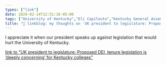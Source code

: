 ```yaml
---
types: ["link"]
date: 2024-02-14T12:51:16-05:00
tags: ["University of Kentucky","Eli Capilouto","Kentucky General Assembly","DEI","tenure"]
title: "🔗 linkblog: my thoughts on 'UK president to legislature: Proposed DEI, tenure legislation is ‘deeply concerning’ for Kentucky colleges'"
---
```

I appreciate it when our president speaks up against legislation that would hurt the University of Kentucky.

[link to "UK president to legislature: Proposed DEI, tenure legislation is ‘deeply concerning’ for Kentucky colleges"](https://www.kentucky.com/news/local/education/article285472277.html#storylink=rss)
